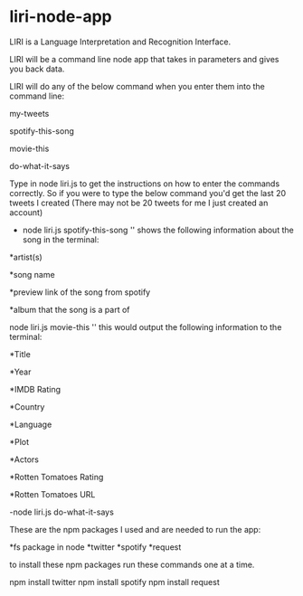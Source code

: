 # liri-node-app
LIRI is a Language Interpretation and Recognition Interface.

LIRI will be a command line node app that takes in parameters and gives you back data.

LIRI will do any of the below command when you enter them into the command line:

my-tweets

spotify-this-song

movie-this

do-what-it-says

Type in node liri.js to get the instructions on how to enter the commands correctly. So if you were to type the below command you'd get the last 20 tweets I created (There may not be 20 tweets for me I just created an account)

- node liri.js spotify-this-song '<song name here>'
  shows the following information about the song in the terminal:
  

*artist(s)

*song name

*preview link of the song from spotify

*album that the song is a part of


node liri.js movie-this '<movie name here>'
this would output the following information to the terminal:

*Title

*Year

*IMDB Rating

*Country

*Language

*Plot

*Actors

*Rotten Tomatoes Rating

*Rotten Tomatoes URL


-node liri.js do-what-it-says

These are the npm packages I used and are needed to run the app:


*fs package in node
*twitter
*spotify
*request

to install these npm packages run these commands one at a time.

npm install twitter
npm install spotify
npm install request
